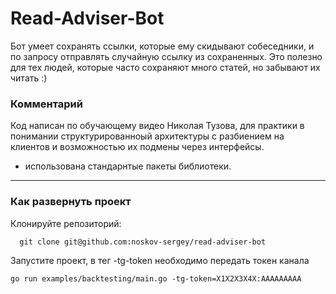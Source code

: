 # Read-Adviser-Bot
Бот умеет сохранять ссылки, которые ему скидывают собеседники, и по запросу отправлять случайную ссылку из сохраненных.
Это полезно для тех людей, которые часто сохраняют много статей, но забывают их читать :)

### Комментарий
Код написан по обучающему видео Николая Тузова, для практики в понимании структурированноый архитектуры с разбиением на клиентов и возможностью их подмены через интерфейсы.
* использована стандарнтые пакеты библиотеки.

____
### Как развернуть проект

Клонируйте репозиторий:

```
  git clone git@github.com:noskov-sergey/read-adviser-bot
```

Запустите проект, в тег -tg-token необходимо передать токен канала

```
go run examples/backtesting/main.go -tg-token=X1X2X3X4X:AAAAAAAAA
```

